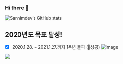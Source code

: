### Hi there 👋

![Sannimdev's GitHub stats](https://github-readme-stats.vercel.app/api?username=sannimdev&show_icons=true&theme=react)

## 2020년도 목표 달성!
  - [x] 2020.1.28. ~ 2021.1.27.까지 1주년 돌파 (🎉성공)
  ![image](https://user-images.githubusercontent.com/22428471/107853075-54de5880-6e57-11eb-9477-5c90aa661ea4.png)

![](https://komarev.com/ghpvc/?username=sannimdev )

<!--
**sannimdev/sannimdev** is a ✨ _special_ ✨ repository because its `README.md` (this file) appears on your GitHub profile.

Here are some ideas to get you started:

- 🔭 I’m currently working on ...
- 🌱 I’m currently learning ...
- 👯 I’m looking to collaborate on ...
- 🤔 I’m looking for help with ...
- 💬 Ask me about ...
- 📫 How to reach me: ...
- 😄 Pronouns: ...
- ⚡ Fun fact: ...
-->

